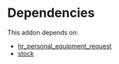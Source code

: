 # Dependencies

This addon depends on:

- [hr_personal_equipment_request](https://github.com/bringout/oca-technical)
- [stock](https://github.com/bringout/oca-ocb-warehouse/tree/81e6496fce389797413505803016d3ac487ede13/odoo-bringout-oca-ocb-stock)
